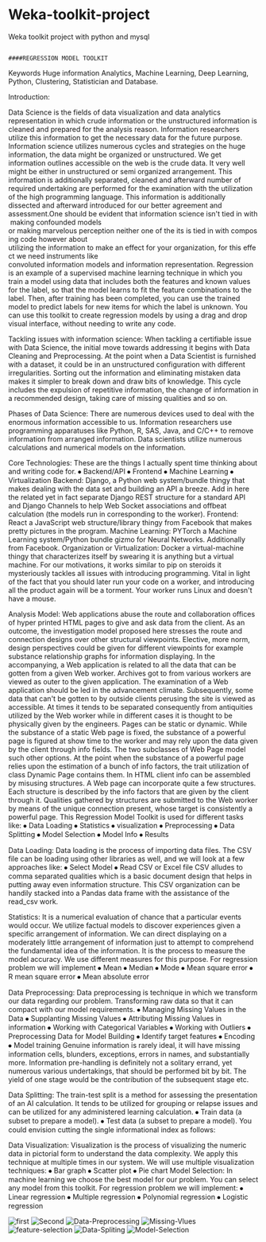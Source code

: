 # Weka-toolkit-project
Weka toolkit project with python and mysql

                                                                        ####REGRESSION MODEL TOOLKIT

Keywords
Huge information Analytics, Machine Learning, Deep Learning, Python, Clustering, Statistician and Database.

Introduction:

Data Science is the fields of data visualization and data analytics representation in which crude information or the unstructured information is cleaned and prepared for the analysis reason. Information researchers utilize this information to get the necessary data for the future purpose. Information science utilizes numerous cycles and strategies on the huge information, the data might be organized or unstructured. We get information outlines accessible on the web is the crude data. It very well might be either in unstructured or semi organized arrangement. This information is additionally separated, cleaned and afterward number of required undertaking are performed for the examination with the utilization of the high programming language. This information is additionally dissected and afterward introduced for our better agreement and assessment.One should be evident that information science isn't tied in with making confounded models   or making marvelous perception neither one of the its is tied in with composing code however about          utilizing the information to make an effect for your organization, for this effect we need instruments like   convoluted information models and information representation. Regression is an example of a supervised machine learning technique in which you train a model using data that includes both the features and known values for the label, so that the model learns to fit the feature combinations to the label. Then, after training has been completed, you can use the trained model to predict labels for new items for which the label is unknown. You can use this toolkit to create regression models by using a drag and drop visual interface, without needing to write any code.

Tackling issues with information science:
When tackling a certifiable issue with Data Science, the initial move towards addressing it begins with Data Cleaning and Preprocessing. At the point when a Data Scientist is furnished with a dataset, it could be in an unstructured configuration with different irregularities. Sorting out the information and eliminating mistaken data makes it simpler to break down and draw bits of knowledge. This cycle includes the expulsion of repetitive information, the change of information in a recommended design, taking care of missing qualities and so on.

Phases of Data Science:
There are numerous devices used to deal with the enormous information accessible to us. Information researchers use programming apparatuses like Python, R, SAS, Java, and C/C++ to remove information from arranged information. Data scientists utilize numerous calculations and numerical models on the information.

Core Technologies:
These are the things I actually spent time thinking about and writing code for.
⦁	Backend/API
⦁	Frontend
⦁	Machine Learning
⦁	Virtualization
Backend: Django, a Python web system/bundle thingy that makes dealing with the data set and building an API a breeze. Add in here the related yet in fact separate Django REST structure for a standard API and Django Channels to help Web Socket associations and offbeat calculation (the models run in corresponding to the worker). 
Frontend: React a JavaScript web structure/library thingy from Facebook that makes pretty pictures in the program. 
Machine Learning: PYTorch a Machine Learning system/Python bundle gizmo for Neural Networks. Additionally from Facebook. 
Organization or Virtualization: Docker a virtual-machine thingy that characterizes itself by swearing it is anything but a virtual machine. For our motivations, it works similar to pip on steroids it mysteriously tackles all issues with introducing programming. 
Vital in light of the fact that you should later run your code on a worker, and introducing all the product again will be a torment. Your worker runs Linux and doesn't have a mouse.

Analysis Model:
Web applications abuse the route and collaboration offices of hyper printed HTML pages to give and ask data from the client. As an outcome, the investigation model proposed here stresses the route and connection designs over other structural viewpoints. Elective, more norm, design perspectives could be given for different viewpoints for example substance relationship graphs for information displaying. In the accompanying, a Web application is related to all the data that can be gotten from a given Web worker. Archives got to from various workers are viewed as outer to the given application. The examination of a Web application should be led in the advancement climate. Subsequently, some data that can't be gotten to by outside clients perusing the site is viewed as accessible. At times it tends to be separated consequently from antiquities utilized by the Web worker while in different cases it is thought to be physically given by the engineers. Pages can be static or dynamic. While the substance of a static Web page is fixed, the substance of a powerful page is figured at show time to the worker and may rely upon the data given by the client through info fields. The two subclasses of Web Page model such other options. At the point when the substance of a powerful page relies upon the estimation of a bunch of info factors, the trait utilization of class Dynamic Page contains them. In HTML client info can be assembled by misusing structures. A Web page can incorporate quite a few structures. Each structure is described by the info factors that are given by the client through it. Qualities gathered by structures are submitted to the Web worker by means of the unique connection present, whose target is consistently a powerful page.
This Regression Model Toolkit is used for different tasks like:
⦁	Data Loading
⦁	Statistics
⦁	visualization
⦁	Preprocessing
⦁	Data Splitting
⦁	Model Selection
⦁	Model Info
⦁	Results

Data Loading:
Data loading is the process of importing data files. The CSV file can be loading using other libraries as well, and we will look at a few approaches like:
⦁	Select Model
⦁	Read CSV or Excel file
CSV alludes to comma separated qualities which is a basic document design that helps in putting away even information structure. This CSV organization can be handily stacked into a Pandas data frame with the assistance of the read_csv work.

Statistics:
It is a numerical evaluation of chance that a particular events would occur. We utilize factual models to discover experiences given a specific arrangement of information. We can direct displaying on a moderately little arrangement of information just to attempt to comprehend the fundamental idea of the information. It is the process to measure the model accuracy. We use different measures for this purpose. For regression problem we will implement
⦁	Mean
⦁	Median
⦁	Mode
⦁	Mean square error
⦁	R mean square error
⦁	Mean absolute error

Data Preprocessing:
Data preprocessing is technique in which we transform our data regarding our problem. Transforming raw data so that it can compact with our model requirements.
⦁	Managing Missing Values in the Data 
⦁	Supplanting Missing Values 
⦁	Attributing Missing Values in information 
⦁	Working with Categorical Variables 
⦁	Working with Outliers 
⦁	Preprocessing Data for Model Building
⦁	Identify target features
⦁	Encoding
⦁	Model training
Genuine information is rarely ideal, it will have missing information cells, blunders, exceptions, errors in names, and substantially more. Information pre-handling is definitely not a solitary errand, yet numerous various undertakings, that should be performed bit by bit. The yield of one stage would be the contribution of the subsequent stage etc.

Data Splitting:
The train-test split is a method for assessing the presentation of an AI calculation. It tends to be utilized for grouping or relapse issues and can be utilized for any administered learning calculation.
⦁	Train data (a subset to prepare a model).
⦁	Test data (a subset to prepare a model).
You could envision cutting the single informational index as follows:

Data Visualization:
Visualization is the process of visualizing the numeric data in pictorial form to understand the data complexity. We apply this technique at multiple times in our system. We will use multiple visualization techniques:
⦁	Bar graph
⦁	Scatter plot
⦁	Pie chart
Model Selection:
In machine learning we choose the best model for our problem. You can select any model from this toolkit. For regression problem we will implement:
⦁	Linear regression
⦁	Multiple regression
⦁	Polynomial regression
⦁	Logistic regression

![first](https://user-images.githubusercontent.com/82101704/115679823-674fa380-a36c-11eb-9aba-58f69e81f536.png)
![Second](https://user-images.githubusercontent.com/82101704/115680693-3b80ed80-a36d-11eb-831f-38ae8b7b932f.png)
![Data-Preprocessing](https://user-images.githubusercontent.com/82101704/115680761-4c316380-a36d-11eb-83b4-5b981753f5d3.png)
![Missing-Vlues](https://user-images.githubusercontent.com/82101704/115680799-55bacb80-a36d-11eb-9065-d0b35ba3d43c.png)
![feature-selection](https://user-images.githubusercontent.com/82101704/115680958-7d119880-a36d-11eb-9c20-acc0fcbb035a.png)
![Data-Spliting](https://user-images.githubusercontent.com/82101704/115680997-87cc2d80-a36d-11eb-9c0f-b5727917ccb7.png)
![Model-Selection](https://user-images.githubusercontent.com/82101704/115681037-931f5900-a36d-11eb-915f-0ae257e9352c.png)

